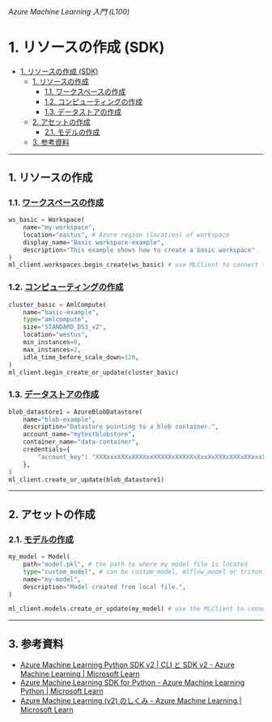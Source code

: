 ###### Azure Machine Learning 入門 (L100)

# 1. リソースの作成 (SDK)

- [1. リソースの作成 (SDK)](#1-リソースの作成-sdk)
  - [1. リソースの作成](#1-リソースの作成)
    - [1.1. ワークスペースの作成](#11-ワークスペースの作成)
    - [1.2. コンピューティングの作成](#12-コンピューティングの作成)
    - [1.3. データストアの作成](#13-データストアの作成)
  - [2. アセットの作成](#2-アセットの作成)
    - [2.1. モデルの作成](#21-モデルの作成)
  - [3. 参考資料](#3-参考資料)


---


## 1. リソースの作成

### 1.1. [ワークスペースの作成](https://learn.microsoft.com/ja-jp/azure/machine-learning/concept-azure-machine-learning-v2?tabs=sdk#create-a-workspace)

```python
ws_basic = Workspace(
    name="my-workspace",
    location="eastus", # Azure region (location) of workspace
    display_name="Basic workspace-example",
    description="This example shows how to create a basic workspace"
)
ml_client.workspaces.begin_create(ws_basic) # use MLClient to connect to the subscription and resource group and create workspace
```

### 1.2. [コンピューティングの作成](https://learn.microsoft.com/ja-jp/azure/machine-learning/concept-azure-machine-learning-v2?tabs=sdk#compute)

```python
cluster_basic = AmlCompute(
    name="basic-example",
    type="amlcompute",
    size="STANDARD_DS3_v2",
    location="westus",
    min_instances=0,
    max_instances=2,
    idle_time_before_scale_down=120,
)
ml_client.begin_create_or_update(cluster_basic)
```

### 1.3. [データストアの作成](https://learn.microsoft.com/ja-jp/azure/machine-learning/concept-azure-machine-learning-v2?tabs=sdk#datastore)

```python
blob_datastore1 = AzureBlobDatastore(
    name="blob-example",
    description="Datastore pointing to a blob container.",
    account_name="mytestblobstore",
    container_name="data-container",
    credentials={
        "account_key": "XXXxxxXXXxXXXXxxXXXXXxXXXXXxXxxXxXXXxXXXxXXxxxXXxxXXXxXxXXXxxXxxXXXXxxxxxXXxxxxxxXXXxXXX"
    },
)
ml_client.create_or_update(blob_datastore1)
```


---


## 2. アセットの作成

### 2.1. [モデルの作成](https://learn.microsoft.com/ja-jp/azure/machine-learning/concept-azure-machine-learning-v2?tabs=sdk#creating-a-model)

```python
my_model = Model(
    path="model.pkl", # the path to where my model file is located
    type="custom_model", # can be custom_model, mlflow_model or triton_model
    name="my-model",
    description="Model created from local file.",
)

ml_client.models.create_or_update(my_model) # use the MLClient to connect to workspace and create/register the model
```


---


## 3. 参考資料

* [Azure Machine Learning Python SDK v2 | CLI と SDK v2 - Azure Machine Learning | Microsoft Learn](https://learn.microsoft.com/ja-jp/azure/machine-learning/concept-v2#azure-machine-learning-python-sdk-v2)
* [Azure Machine Learning SDK for Python - Azure Machine Learning Python | Microsoft Learn](https://learn.microsoft.com/ja-jp/python/api/overview/azure/ml/?view=azure-ml-py)
* [Azure Machine Learning (v2) のしくみ - Azure Machine Learning | Microsoft Learn](https://learn.microsoft.com/ja-jp/azure/machine-learning/concept-azure-machine-learning-v2?tabs=sdk)
